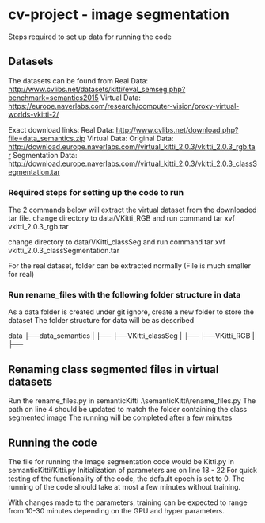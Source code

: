 # cv-project - image segmentation  
Steps required to set up data for running the code

## Datasets
The datasets can be found from
Real Data: http://www.cvlibs.net/datasets/kitti/eval_semseg.php?benchmark=semantics2015
Virtual Data: https://europe.naverlabs.com/research/computer-vision/proxy-virtual-worlds-vkitti-2/

Exact download links:
Real Data: http://www.cvlibs.net/download.php?file=data_semantics.zip
Virtual Data:
Original Data: http://download.europe.naverlabs.com//virtual_kitti_2.0.3/vkitti_2.0.3_rgb.tar
Segmentation Data: http://download.europe.naverlabs.com//virtual_kitti_2.0.3/vkitti_2.0.3_classSegmentation.tar

### Required steps for setting up the code to run

The 2 commands below will extract the virtual dataset from the downloaded tar file.
change directory to data/VKitti_RGB and run command
tar xvf vkitti_2.0.3_rgb.tar

change directory to data/VKitti_classSeg and run command
tar xvf vkitti_2.0.3_classSegmentation.tar

For the real dataset, folder can be extracted normally (File is much smaller for real)

### Run rename_files with the following folder structure in data
As a data folder is created under git ignore, create a new folder to store the dataset
The folder structure for data will be as described

data
├──data_semantics
|  ├──<Extract Real data here>
├──VKitti_classSeg
|  ├──<Extract vkitti_2.0.3_classSegmentation.tar here with command>
├──VKitti_RGB
|  ├──<Extract vkitti_2.0.3_rgb.tar here with command>

## Renaming class segmented files in virtual datasets
Run the rename_files.py in semanticKitti
.\semanticKitti\rename_files.py
The path on line 4 should be updated to match the folder containing the class segmented image
The running will be completed after a few minutes

## Running the code
The file for running the Image segmentation code would be Kitti.py in semanticKitti/Kitti.py
Initialization of parameters are on line 18 - 22
For quick testing of the functionality of the code, the default epoch is set to 0.
The running of the code should take at most a few minutes without training.

With changes made to the parameters, training can be expected to range from 10-30 minutes depending on the GPU and hyper parameters.

